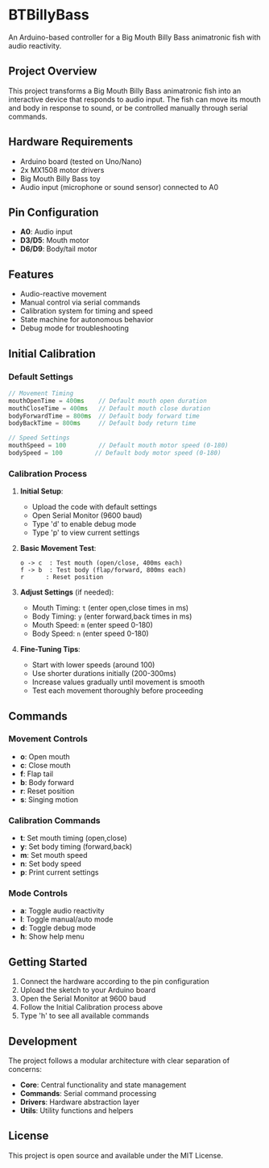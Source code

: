 # BTBillyBass

An Arduino-based controller for a Big Mouth Billy Bass animatronic fish with audio reactivity.

## Project Overview

This project transforms a Big Mouth Billy Bass animatronic fish into an interactive device that responds to audio input. The fish can move its mouth and body in response to sound, or be controlled manually through serial commands.

## Hardware Requirements

- Arduino board (tested on Uno/Nano)
- 2x MX1508 motor drivers
- Big Mouth Billy Bass toy
- Audio input (microphone or sound sensor) connected to A0

## Pin Configuration

- **A0**: Audio input
- **D3/D5**: Mouth motor
- **D6/D9**: Body/tail motor

## Features

- Audio-reactive movement
- Manual control via serial commands
- Calibration system for timing and speed
- State machine for autonomous behavior
- Debug mode for troubleshooting

## Initial Calibration

### Default Settings
```cpp
// Movement Timing
mouthOpenTime = 400ms    // Default mouth open duration
mouthCloseTime = 400ms   // Default mouth close duration
bodyForwardTime = 800ms  // Default body forward time
bodyBackTime = 800ms     // Default body return time

// Speed Settings
mouthSpeed = 100         // Default mouth motor speed (0-180)
bodySpeed = 100         // Default body motor speed (0-180)
```

### Calibration Process

1. **Initial Setup**:
   - Upload the code with default settings
   - Open Serial Monitor (9600 baud)
   - Type 'd' to enable debug mode
   - Type 'p' to view current settings

2. **Basic Movement Test**:
   ```
   o -> c  : Test mouth (open/close, 400ms each)
   f -> b  : Test body (flap/forward, 800ms each)
   r      : Reset position
   ```

3. **Adjust Settings** (if needed):
   - Mouth Timing: `t` (enter open,close times in ms)
   - Body Timing: `y` (enter forward,back times in ms)
   - Mouth Speed: `m` (enter speed 0-180)
   - Body Speed: `n` (enter speed 0-180)

4. **Fine-Tuning Tips**:
   - Start with lower speeds (around 100)
   - Use shorter durations initially (200-300ms)
   - Increase values gradually until movement is smooth
   - Test each movement thoroughly before proceeding

## Commands

### Movement Controls
- **o**: Open mouth
- **c**: Close mouth
- **f**: Flap tail
- **b**: Body forward
- **r**: Reset position
- **s**: Singing motion

### Calibration Commands
- **t**: Set mouth timing (open,close)
- **y**: Set body timing (forward,back)
- **m**: Set mouth speed
- **n**: Set body speed
- **p**: Print current settings

### Mode Controls
- **a**: Toggle audio reactivity
- **l**: Toggle manual/auto mode
- **d**: Toggle debug mode
- **h**: Show help menu

## Getting Started

1. Connect the hardware according to the pin configuration
2. Upload the sketch to your Arduino board
3. Open the Serial Monitor at 9600 baud
4. Follow the Initial Calibration process above
5. Type 'h' to see all available commands

## Development

The project follows a modular architecture with clear separation of concerns:

- **Core**: Central functionality and state management
- **Commands**: Serial command processing
- **Drivers**: Hardware abstraction layer
- **Utils**: Utility functions and helpers

## License

This project is open source and available under the MIT License. 